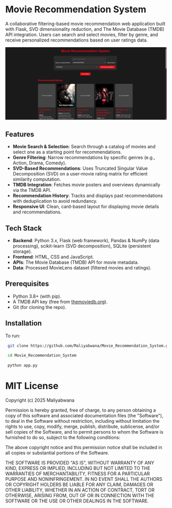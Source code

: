 # Movie Recommendation System

A collaborative filtering-based movie recommendation web application built with Flask, SVD dimensionality reduction, and The Movie Database (TMDB) API integration. Users can search and select movies, filter by genre, and receive personalized recommendations based on user ratings data.

![Movie Recommendation System Demo](/img/demo.png) <!-- Replace with a screenshot if you have one -->

## Features

- **Movie Search & Selection**: Search through a catalog of movies and select one as a starting point for recommendations.
- **Genre Filtering**: Narrow recommendations by specific genres (e.g., Action, Drama, Comedy).
- **SVD-Based Recommendations**: Uses Truncated Singular Value Decomposition (SVD) on a user-movie rating matrix for efficient similarity computation.
- **TMDB Integration**: Fetches movie posters and overviews dynamically via the TMDB API.
- **Recommendation History**: Tracks and displays past recommendations with deduplication to avoid redundancy.
- **Responsive UI**: Clean, card-based layout for displaying movie details and recommendations.

## Tech Stack

- **Backend**: Python 3.x, Flask (web framework), Pandas & NumPy (data processing), scikit-learn (SVD decomposition), SQLite (persistent storage).
- **Frontend**: HTML, CSS and JavaScript.
- **APIs**: The Movie Database (TMDB) API for movie metadata.
- **Data**: Processed MovieLens dataset (filtered movies and ratings).

## Prerequisites

- Python 3.8+ (with pip).
- A TMDB API key (free from [themoviedb.org](https://www.themoviedb.org/)).
- Git (for cloning the repo).

## Installation

To run:
```bash
 git clone https://github.com/Maliyabwana/Movie_Recommendation_System.git
```
```bash
 cd Movie_Recommendation_System
```
```bash
 python app.py
```


# MIT License

Copyright (c) 2025 Maliyabwana

Permission is hereby granted, free of charge, to any person obtaining a copy
of this software and associated documentation files (the "Software"), to deal
in the Software without restriction, including without limitation the rights
to use, copy, modify, merge, publish, distribute, sublicense, and/or sell
copies of the Software, and to permit persons to whom the Software is
furnished to do so, subject to the following conditions:

The above copyright notice and this permission notice shall be included in all
copies or substantial portions of the Software.

THE SOFTWARE IS PROVIDED "AS IS", WITHOUT WARRANTY OF ANY KIND, EXPRESS OR
IMPLIED, INCLUDING BUT NOT LIMITED TO THE WARRANTIES OF MERCHANTABILITY,
FITNESS FOR A PARTICULAR PURPOSE AND NONINFRINGEMENT. IN NO EVENT SHALL THE
AUTHORS OR COPYRIGHT HOLDERS BE LIABLE FOR ANY CLAIM, DAMAGES OR OTHER
LIABILITY, WHETHER IN AN ACTION OF CONTRACT, TORT OR OTHERWISE, ARISING FROM,
OUT OF OR IN CONNECTION WITH THE SOFTWARE OR THE USE OR OTHER DEALINGS IN THE
SOFTWARE.
